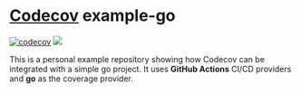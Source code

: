 # [Codecov](https://codecov.io) example-go
<!-- [![codecov](https://codecov.io/gh/codecov/example-go/branch/main/graph/badge.svg?token=tNKcOjlxLo)](https://codecov.io/gh/codecov/example-go)
[![FOSSA Status](https://app.fossa.com/api/projects/git%2Bgithub.com%2Fcodecov%2Fexample-go.svg?type=shield)](https://app.fossa.com/projects/git%2Bgithub.com%2Fcodecov%2Fexample-go?ref=badge_shield) -->


[![codecov](https://codecov.io/gh/ANiRuDdHa1211/example-go/graph/badge.svg?token=6L7ZWBFBT4)](https://codecov.io/gh/ANiRuDdHa1211/example-go)
<a href="https://codecov.io/gh/ANiRuDdHa1211/example-go" > 
 <img src="https://codecov.io/gh/ANiRuDdHa1211/example-go/graph/badge.svg?token=6L7ZWBFBT4"/> 
 </a>

This is a personal example repository showing how Codecov can be integrated with a simple go project. It uses **GitHub Actions** CI/CD providers and **go** as the coverage provider.

